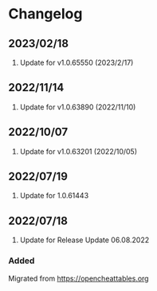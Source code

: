 # Changelog

## 2023/02/18
1. Update for v1.0.65550 (2023/2/17)

## 2022/11/14
1. Update for v1.0.63890 (2022/11/10)

## 2022/10/07
1. Update for v1.0.63201 (2022/10/05)

## 2022/07/19
1. Update for 1.0.61443

## 2022/07/18
1. Update for Release Update 06.08.2022

### Added
Migrated from https://opencheattables.org
